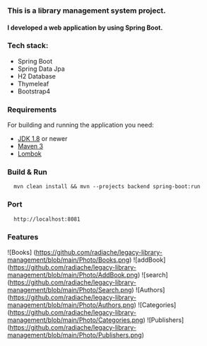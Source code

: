 ### This is a library management system project.

#### I developed a web application by using Spring Boot.

### Tech stack:
  - Spring Boot
  - Spring Data Jpa
  - H2 Database
  - Thymeleaf
  - Bootstrap4

### Requirements

For building and running the application you need:
- [JDK 1.8](http://www.oracle.com/technetwork/java/javase/downloads/jdk8-downloads-2133151.html) or newer
- [Maven 3](https://maven.apache.org)
- [Lombok](https://projectlombok.org)

### Build & Run 

```
  mvn clean install && mvn --projects backend spring-boot:run
```
  
### Port
```
  http://localhost:8081
```

### Features

![Books]
(https://github.com/radiache/legacy-library-management/blob/main/Photo/Books.png)
![addBook]
(https://github.com/radiache/legacy-library-management/blob/main/Photo/AddBook.png)
![search]
(https://github.com/radiache/legacy-library-management/blob/main/Photo/Search.png)
![Authors]
(https://github.com/radiache/legacy-library-management/blob/main/Photo/Authors.png)
![Categories]
(https://github.com/radiache/legacy-library-management/blob/main/Photo/Categories.png)
![Publishers]
(https://github.com/radiache/legacy-library-management/blob/main/Photo/Publishers.png)

